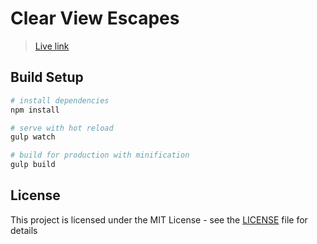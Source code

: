# Clear View Escapes

> [Live link](https://cve.netlify.app)

## Build Setup

```bash
# install dependencies
npm install

# serve with hot reload
gulp watch

# build for production with minification
gulp build
```

## License

This project is licensed under the MIT License - see the [LICENSE](LICENSE) file for details
